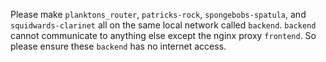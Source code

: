 Please make `planktons_router`, `patricks-rock`, `spongebobs-spatula`, and `squidwards-clarinet` all on the same local network called `backend`. `backend` cannot communicate to anything else except the nginx proxy `frontend`. So please ensure these `backend` has no internet access.